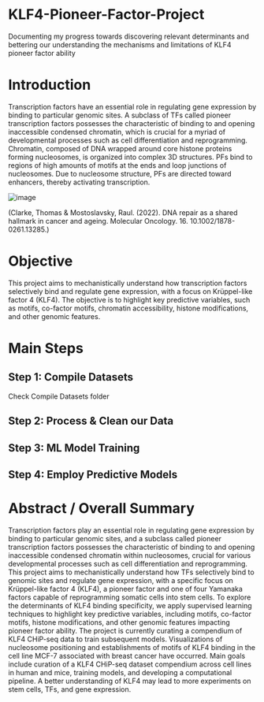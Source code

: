 # KLF4-Pioneer-Factor-Project
Documenting my progress towards discovering relevant determinants and bettering our understanding the mechanisms and limitations of KLF4 pioneer factor ability


# Introduction
Transcription factors have an essential role in regulating gene expression by binding to particular genomic sites. A subclass of TFs called pioneer transcription factors possesses the characteristic of binding to and opening inaccessible condensed chromatin, which is crucial for a myriad of developmental processes such as cell differentiation and reprogramming. Chromatin, composed of DNA wrapped around core histone proteins forming nucleosomes, is organized into complex 3D structures. PFs bind to regions of high amounts of motifs at the ends and loop junctions of nucleosomes. Due to nucleosome structure, PFs are directed toward enhancers, thereby activating transcription.

![image](https://github.com/user-attachments/assets/8a5ae1d3-1b3f-4741-9dd3-78b433b19b2b)

(Clarke, Thomas & Mostoslavsky, Raul. (2022). DNA repair as a shared hallmark in cancer and ageing. Molecular Oncology. 16. 10.1002/1878-0261.13285.)

# Objective
This project aims to mechanistically understand how transcription factors selectively bind and regulate gene expression, with a focus on Krüppel-like factor 4 (KLF4). The objective is to highlight key predictive variables, such as motifs, co-factor motifs, chromatin accessibility, histone modifications, and other genomic features.


# Main Steps
## Step 1: Compile Datasets
Check Compile Datasets folder

## Step 2: Process & Clean our Data

## Step 3: ML Model Training

## Step 4: Employ Predictive Models

# Abstract / Overall Summary
Transcription factors play an essential role in regulating gene expression by binding to particular genomic sites, and a subclass called pioneer transcription factors possesses the characteristic of binding to and opening inaccessible condensed chromatin within nucleosomes, crucial for various developmental processes such as cell differentiation and reprogramming. This project aims to mechanistically understand how TFs selectively bind to genomic sites and regulate gene expression, with a specific focus on Krüppel-like factor 4 (KLF4), a pioneer factor and one of four Yamanaka factors capable of reprogramming somatic cells into stem cells. To explore the determinants of KLF4 binding specificity, we apply supervised learning techniques to highlight key predictive variables, including motifs, co-factor motifs, histone modifications, and other genomic features impacting pioneer factor ability. The project is currently curating a compendium of KLF4 CHiP-seq data to train subsequent models. Visualizations of nucleosome positioning and establishments of motifs of KLF4 binding in the cell line MCF-7 associated with breast cancer have occurred. Main goals include curation of a KLF4 CHiP-seq dataset compendium across cell lines in human and mice, training models, and developing a computational pipeline. A better understanding of KLF4 may lead to more experiments on stem cells, TFs, and gene expression.
